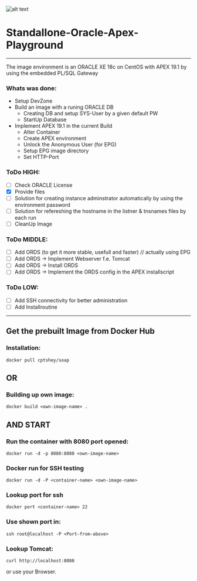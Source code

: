 ![alt text](http://digitalreaktor.ddns.net/odbs/soap_logo.png "S.O.A.P")
# Standallone-Oracle-Apex-Playground

---
The image environment is an ORACLE XE 18c on CentOS with APEX 19.1 by using the embedded PL/SQL Gateway

### Whats was done: ###
* Setup DevZone
* Build an image with a runing ORACLE DB
  * Creating DB and setup SYS-User by a given default PW
  * StartUp Database
* Implement APEX 19.1 in the current Build 
  * Alter Container
  * Create APEX environment
  * Unlock the Anonymous User (for EPG)
  * Setup EPG image directory
  * Set HTTP-Port

### ToDo HIGH: ###
- [ ] Check ORACLE License
- [x] Provide files
- [ ] Solution for creating instance adminstrator automatically by using the environment password
- [ ] Solution for refereshing the hostname in the listner & tnsnames files by each run
- [ ] CleanUp Image
### ToDo MIDDLE: ###
- [ ] Add ORDS (to get it more stable, usefull and faster) // actually using EPG
- [ ] Add ORDS -> Implement Webserver f.e. Tomcat
- [ ] Add ORDS -> Install ORDS
- [ ] Add ORDS -> Implement the ORDS config in the APEX installscript
### ToDo LOW: ###
- [ ] Add SSH connectivity for better administration
- [ ] Add Installroutine

---
## Get the prebuilt Image from Docker Hub ##
### Installation: ###
```
docker pull cptshey/soap
```
## OR ##

### Building up own image: ###
```
docker build <own-image-name> .
```
## AND START ##

### Run the container with 8080 port opened: ###
```
docker run -d -p 8080:8080 <own-image-name>
```

### Docker run for SSH testing ###
```
docker run -d -P <container-name> <own-image-name>

```
### Lookup port for ssh ###

```
docker port <container-name> 22

```
### Use shown port in: ###

```
ssh root@localhost -P <Port-from-above>

```

### Lookup Tomcat: ###
```
curl http://localhost:8080
```
or use your Browser.
